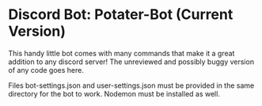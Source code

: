 # Discord Bot: Potater-Bot (Current Version)
This handy little bot comes with many commands that make it a great addition to any discord server!
The unreviewed and possibly buggy version of any code goes here.

Files bot-settings.json and user-settings.json must be provided in the same directory for the bot to work.
Nodemon must be installed as well.

